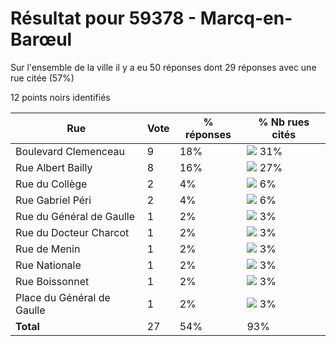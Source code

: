 # Résultat pour 59378 - Marcq-en-Barœul

Sur l'ensemble de la ville il y a eu 50 réponses dont 29 réponses avec une rue citée (57%)

12 points noirs identifiés

| Rue | Vote | % réponses | % Nb rues cités|
|-----|------|------------|----------------|
| Boulevard Clemenceau | 9 | 18% | <img src="../../img/bar_31.gif" />&nbsp;31%|
| Rue Albert Bailly | 8 | 16% | <img src="../../img/bar_27.gif" />&nbsp;27%|
| Rue du Collège | 2 | 4% | <img src="../../img/bar_6.gif" />&nbsp;6%|
| Rue Gabriel Péri | 2 | 4% | <img src="../../img/bar_6.gif" />&nbsp;6%|
| Rue du Général de Gaulle | 1 | 2% | <img src="../../img/bar_3.gif" />&nbsp;3%|
| Rue du Docteur Charcot | 1 | 2% | <img src="../../img/bar_3.gif" />&nbsp;3%|
| Rue de Menin | 1 | 2% | <img src="../../img/bar_3.gif" />&nbsp;3%|
| Rue Nationale | 1 | 2% | <img src="../../img/bar_3.gif" />&nbsp;3%|
| Rue Boissonnet | 1 | 2% | <img src="../../img/bar_3.gif" />&nbsp;3%|
| Place du Général de Gaulle | 1 | 2% | <img src="../../img/bar_3.gif" />&nbsp;3%|
| **Total** | 27 | 54% | 93%|

